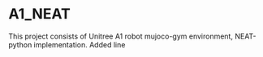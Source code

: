 # A1_NEAT
This project consists of Unitree A1 robot mujoco-gym environment, NEAT-python implementation. Added line